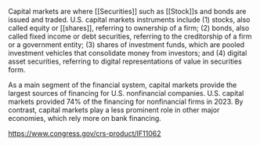 Capital markets are where [[Securities]] such as [[Stock]]s and bonds are issued and traded. U.S. capital markets instruments include (1) stocks, also called equity or [[shares]], referring to ownership of a firm; (2) bonds, also called fixed income or debt securities, referring to the creditorship of a firm or a government entity; (3) shares of investment funds, which are pooled investment vehicles that consolidate money from investors; and (4) digital asset securities, referring to digital representations of value in securities form. 

As a main segment of the financial system, capital markets provide the largest sources of financing for U.S. nonfinancial companies. U.S. capital markets provided 74% of the financing for nonfinancial firms in 2023. By contrast, capital markets play a less prominent role in other major economies, which rely more on bank financing.

https://www.congress.gov/crs-product/IF11062